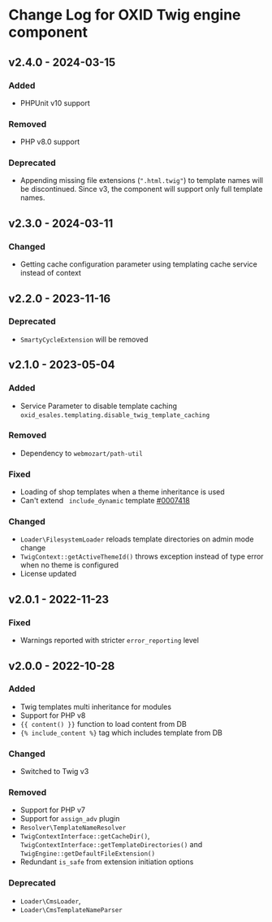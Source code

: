 # Change Log for OXID Twig engine component

## v2.4.0 - 2024-03-15

### Added
- PHPUnit v10 support

### Removed
- PHP v8.0 support

### Deprecated
- Appending missing file extensions (`".html.twig"`) to template names will be discontinued.
Since v3, the component will support only full template names.

## v2.3.0 - 2024-03-11

### Changed
- Getting cache configuration parameter using templating cache service instead of context

## v2.2.0 - 2023-11-16

### Deprecated
- `SmartyCycleExtension` will be removed

## v2.1.0 - 2023-05-04

### Added
- Service Parameter to disable template caching `oxid_esales.templating.disable_twig_template_caching`

### Removed
- Dependency to `webmozart/path-util`

### Fixed
- Loading of shop templates when a theme inheritance is used
- Can't extend ` include_dynamic` template [#0007418](https://bugs.oxid-esales.com/view.php?id=7418)

### Changed
- `Loader\FilesystemLoader` reloads template directories on admin mode change
- `TwigContext::getActiveThemeId()` throws exception instead of type error when no theme is configured
- License updated

## v2.0.1 - 2022-11-23

### Fixed
- Warnings reported with stricter `error_reporting` level

## v2.0.0 - 2022-10-28

### Added
- Twig templates multi inheritance for modules
- Support for PHP v8
- `{{ content() }}` function to load content from DB
- `{% include_content %}` tag which includes template from DB

### Changed
- Switched to Twig v3

### Removed
- Support for PHP v7
- Support for `assign_adv` plugin
- `Resolver\TemplateNameResolver`
- `TwigContextInterface::getCacheDir()`, `TwigContextInterface::getTemplateDirectories()` and `TwigEngine::getDefaultFileExtension()`
- Redundant `is_safe` from extension initiation options

### Deprecated
- `Loader\CmsLoader`,
- `Loader\CmsTemplateNameParser`
